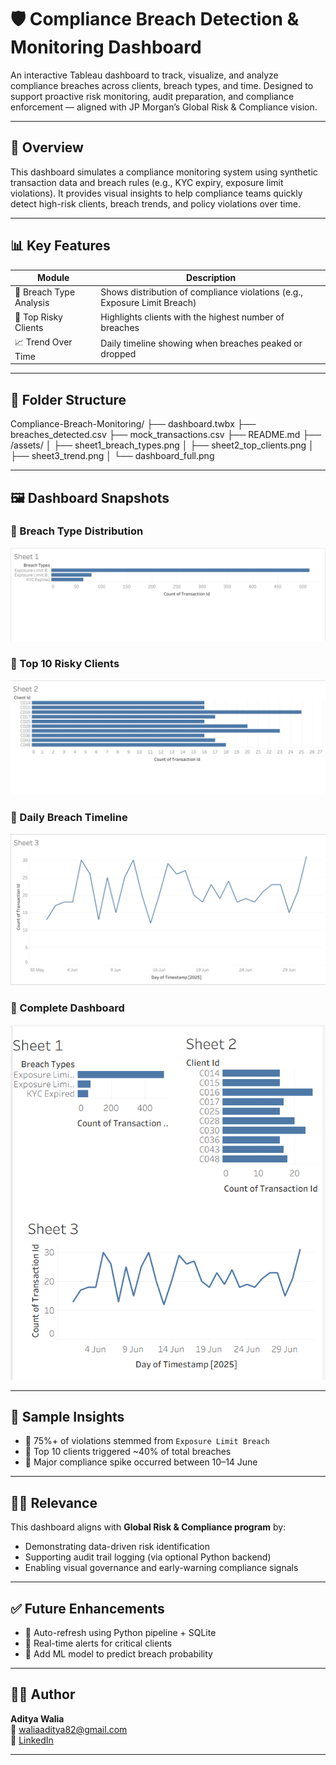 # 🛡️ Compliance Breach Detection & Monitoring Dashboard

An interactive Tableau dashboard to track, visualize, and analyze compliance breaches across clients, breach types, and time. Designed to support proactive risk monitoring, audit preparation, and compliance enforcement — aligned with JP Morgan’s Global Risk & Compliance vision.

---

## 🚀 Overview

This dashboard simulates a compliance monitoring system using synthetic transaction data and breach rules (e.g., KYC expiry, exposure limit violations). It provides visual insights to help compliance teams quickly detect high-risk clients, breach trends, and policy violations over time.

---

## 📊 Key Features

| Module                  | Description                                                                 |
|-------------------------|-----------------------------------------------------------------------------|
| 📌 Breach Type Analysis | Shows distribution of compliance violations (e.g., Exposure Limit Breach)   |
| 👤 Top Risky Clients    | Highlights clients with the highest number of breaches                      |
| 📈 Trend Over Time      | Daily timeline showing when breaches peaked or dropped                      |

---

## 📁 Folder Structure

Compliance-Breach-Monitoring/
├── dashboard.twbx
├── breaches_detected.csv
├── mock_transactions.csv
├── README.md
├── /assets/
│ ├── sheet1_breach_types.png
│ ├── sheet2_top_clients.png
│ ├── sheet3_trend.png
│ └── dashboard_full.png

---

## 🖼️ Dashboard Snapshots

### 🔹 Breach Type Distribution
![Sheet 1](assets/sheet1_breach_types.png)

### 🔹 Top 10 Risky Clients
![Sheet 2](assets/sheet2_top_clients.png)

### 🔹 Daily Breach Timeline
![Sheet 3](assets/sheet3_trend.png)

### 🔹 Complete Dashboard
![Dashboard](assets/Dashboard_full.png)

---

## 🧠 Sample Insights

- 🔺 75%+ of violations stemmed from `Exposure Limit Breach`
- 👥 Top 10 clients triggered ~40% of total breaches
- 📅 Major compliance spike occurred between 10–14 June

---

## 🧑‍💼 Relevance 

This dashboard aligns with **Global Risk & Compliance program** by:
- Demonstrating data-driven risk identification
- Supporting audit trail logging (via optional Python backend)
- Enabling visual governance and early-warning compliance signals

---

## ✅ Future Enhancements

- 🔄 Auto-refresh using Python pipeline + SQLite
- 🚨 Real-time alerts for critical clients
- 🧠 Add ML model to predict breach probability

---

## 🙋‍♂️ Author

**Aditya Walia**  
📧 waliaaditya82@gmail.com  
🔗 [LinkedIn](https://www.linkedin.com/in/aditya-walia-68b93824a)

---

